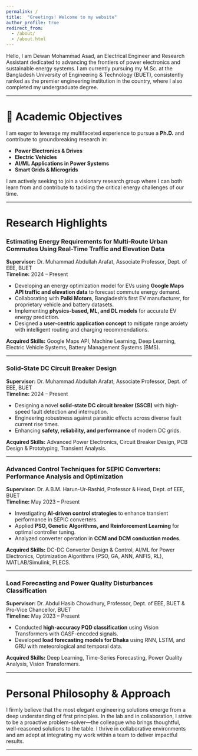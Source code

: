 ```yaml
---
permalink: /
title:  "Greetings! Welcome to my website"
author_profile: true
redirect_from: 
  - /about/
  - /about.html
---
```


Hello, I am Dewan Mohammad Asad, an Electrical Engineer and Research Assistant dedicated to advancing the frontiers of power electronics and sustainable energy systems. I am currently pursuing my M.Sc. at the Bangladesh University of Engineering & Technology (BUET), consistently ranked as the premier engineering institution in the country, where I also completed my undergraduate degree.

---

🚀 Academic Objectives
===================
I am eager to leverage my multifaceted experience to pursue a **Ph.D.** and contribute to groundbreaking research in:

*   **Power Electronics & Drives**
*   **Electric Vehicles**
*   **AI/ML Applications in Power Systems**
*   **Smart Grids & Microgrids**

I am actively seeking to join a visionary research group where I can both learn from and contribute to tackling the critical energy challenges of our time.

---

Research Highlights
===================

### Estimating Energy Requirements for Multi-Route Urban Commutes Using Real-Time Traffic and Elevation Data
**Supervisor:** Dr. Muhammad Abdullah Arafat, Associate Professor, Dept. of EEE, BUET  
**Timeline:** 2024 – Present  

- Developing an energy optimization model for EVs using **Google Maps API traffic and elevation data** to forecast commute energy demand.  
- Collaborating with **Palki Motors**, Bangladesh’s first EV manufacturer, for proprietary vehicle and battery datasets.  
- Implementing **physics-based, ML, and DL models** for accurate EV energy prediction.  
- Designed a **user-centric application concept** to mitigate range anxiety with intelligent routing and charging recommendations.  

**Acquired Skills:** Google Maps API, Machine Learning, Deep Learning, Electric Vehicle Systems, Battery Management Systems (BMS).  

---

### Solid-State DC Circuit Breaker Design
**Supervisor:** Dr. Muhammad Abdullah Arafat, Associate Professor, Dept. of EEE, BUET  
**Timeline:** 2024 – Present  

- Designing a novel **solid-state DC circuit breaker (SSCB)** with high-speed fault detection and interruption.  
- Engineering robustness against parasitic effects across diverse fault current rise times.  
- Enhancing **safety, reliability, and performance** of modern DC grids.  

**Acquired Skills:** Advanced Power Electronics, Circuit Breaker Design, PCB Design & Prototyping, Transient Analysis.  

---

### Advanced Control Techniques for SEPIC Converters: Performance Analysis and Optimization
**Supervisor:** Dr. A.B.M. Harun-Ur-Rashid, Professor & Head, Dept. of EEE, BUET  
**Timeline:** May 2023 – Present  

- Investigating **AI-driven control strategies** to enhance transient performance in SEPIC converters.  
- Applied **PSO, Genetic Algorithms, and Reinforcement Learning** for optimal controller tuning.  
- Analyzed converter operation in **CCM and DCM conduction modes**.  

**Acquired Skills:** DC-DC Converter Design & Control, AI/ML for Power Electronics, Optimization Algorithms (PSO, GA, ANN, ANFIS, RL), MATLAB/Simulink, PLECS.  

---

### Load Forecasting and Power Quality Disturbances Classification
**Supervisor:** Dr. Abdul Hasib Chowdhury, Professor, Dept. of EEE, BUET & Pro-Vice Chancellor, BUET  
**Timeline:** May 2023 – Present  

- Conducted **high-accuracy PQD classification** using Vision Transformers with GASF-encoded signals.  
- Developed **load forecasting models for Dhaka** using RNN, LSTM, and GRU with meteorological and temporal data.  

**Acquired Skills:** Deep Learning, Time-Series Forecasting, Power Quality Analysis, Vision Transformers.  

---

Personal Philosophy & Approach
===================
I firmly believe that the most elegant engineering solutions emerge from a deep understanding of first principles. In the lab and in collaboration, I strive to be a proactive problem-solver—the colleague who brings thoughtful, well-reasoned solutions to the table. I thrive in collaborative environments and am adept at integrating my work within a team to deliver impactful results.

---
